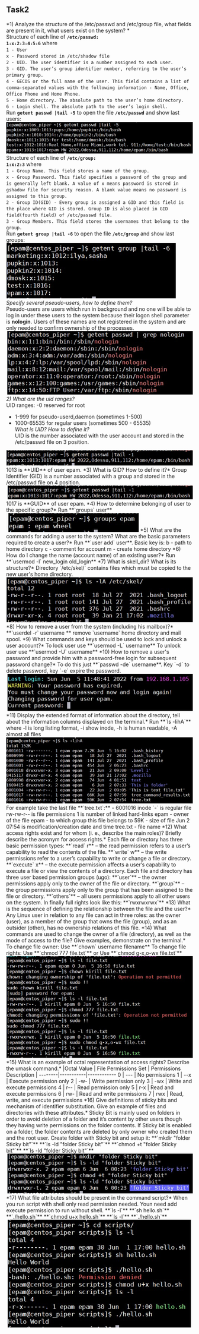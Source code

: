 ## Task2  
*1) Analyze the structure of the /etc/passwd and /etc/group file, what fields are present in it, what users exist on the system? *  
Structure of each line of **`/etc/passwd:`**  
**`1:x:2:3:4:5:6`** where  
`1 - User`  
`x - Password stored in /etc/shadow file`  
`2 - UID. The user identifier is a number assigned to each user.`  
`3 - GID. The user’s group identifier number, referring to the user’s primary group.`  
`4 - GECOS or the full name of the user. This field contains a list of comma-separated values with the following information - Name, Office, Office Phone and Home Phone.`  
`5 - Home directory. The absolute path to the user’s home directory.`  
`6 - Login shell. The absolute path to the user’s login shell.`  
Run **`getent passwd |tail -5`** to open the file **`/etc/passwd`** and show last users:  
<img src="images/1.jpg">  
Structure of each line of **`/etc/group:`**  
**`1:x:2:3`** where  
`1 - Group Name. This field stores a name of the group.`  
`x - Group Password. This field specifies a password of the group and is generally left blank. A value of x means password is stored in gshadow file for security reason. A blank value means no password is assigned to this group.`  
`2 - Group ID(GID) - Every group is assigned a GID and this field is the place where GID is stored. Group ID is also placed in GID field(fourth field) of /etc/passwd file.`  
`3 - Group Members. This field stores the usernames that belong to the group.`  
Run **`getent group |tail -6`** to open the file **`/etc/group`** and show last groups:  
<img src="images/1.1.jpg">  
*Specify several pseudo-users, how to define them?*  
Pseudo-users are users which run in background and no one will be able to log in under these users to the system because their logon shell parameter is **nologin**. Users of these names are not registered in 
the system and are only needed to confirm ownership of the processes.  
<img src="images/1.2.jpg">  
*2) What are the uid ranges?*  
UID ranges:
-0 reserved for root  
- 1-999 for pseudo-userd,daemon (sometimes 1-500)  
- 1000-65535 for regular users (sometimes 500 - 65535)  
*What is UID? How to define it?*  
UID is the number associated with the user account and stored in the /etc/passwd file on 3 position.  
<img src="images/2.jpg">  
1013 is **UID** of user epam.
*3) What is GID? How to define it?*
Group Identifier (GID) is a number associated with a group and stored in the /etc/passwd file on 4 position.  
<img src="images/3.jpg">  
1017 is **GUID** of user epam.
*4) How to determine belonging of user to the specific group?*  
Run **`groups` user**  
<img src="images/4.jpg">  
*5) What are the commands for adding a user to the system? What are the basic parameters required to create a user?*  
Run **`user add` user**. Basic key is:  
b - path to home directory  
c - comment for account  
m - create home directory  
*6) How do I change the name (account name) of an existing user?*  
Run **`usermod -l` new_login old_login**  
*7) What is skell_dir? What is its structure?*  
Directory `/etc/skel/` contains files which must be copied to the new user's home directory.  
<img src="images/6.jpg">  
*8) How to remove a user from the system (including his mailbox)?*  
**`userdel -r` username ** remove `username` home directory and mail spool.  
*9) What commands and keys should be used to lock and unlock a user account?*  
To lock user use **`usermod -L` username**  
To unlock user use **`usermod -U` username**  
*10) How to remove a user's password and provide him with a password-free login for subsequent password change?*
To do this just **`passwd -de` username**. Key `-d` to delete password, key `-e` expire the password.  
<img src="images/8.jpg">  
*11) Display the extended format of information about the directory, tell about the information columns displayed on the terminal.*  
Run **`ls -lihA`** where -l is long listing format, -i show inode, -h is human readable, -A almost all files   
<img src="images/11.jpg">  
For example take the last file **`tree.txt`:**  
- 6001016 inode  
`-` is regular file  
rw-rw-r-- is file permissions  
1 is number of linked hard-links  
epam - owner of the file
epam - to which group this file belongs to
59K - size of file
Jun  2 07:54 is modification/creation date and time
tree.txt - file name
*12) What access rights exist and for whom (i. e., describe the main roles)? Briefly describe the acronym for access rights.*  
Each file or directory has three basic permission types:  
**`read` r** – the read permission refers to a user’s capability to read the contents of the file.  
**`write` w** – the write permissions refer to a user’s capability to write or change a file or directory.  
**`execute` x** – the execute permission affects a user’s capability to execute a file or view the contents of a directory.  
Each file and directory has three user based permission groups (ugo):  
**`user`** – the owner permissions apply only to the owner of the file or directory.  
**`group`** – the group permissions apply only to the group that has been assigned to the file or directory.  
**`others`** – all users permissions apply to all other users on the system. 
In finally full rights look like this: **`rwxrwxrwx`**  
*13) What is the sequence of defining the relationship between the file and the user?*  
Any Linux user in relation to any file can act in three roles: as the owner (user), as 
a member of the group that owns the file (group), and as an outsider (other), has no ownership relations 
of this file.  
*14) What commands are used to change the owner of a file (directory), as well as the mode of access to the file? Give examples, demonstrate on the terminal.*  
To change file owner:  
Use **`chown` username filename**   
To change file rights:  
Use **`chmod 777 file.txt`**  
or
Use **`chmod g-x,o-wx file.txt`**  
<img src="images/12.jpg">  
*15) What is an example of octal representation of access rights? Describe the umask command.*  
|Octal Value |	File Permissions Set |	Permissions Description |
--------|-----------|------------
	0 	|	---		|	No permissions 
	1	|	--x 	|	Execute permission only 
	2 	|	-w-	 	|	Write permission only 
	3	|	-wx 	|	Write and execute permissions 
	4 	|	r-- 	|	Read permission only 
	5 	|	r-x 	|	Read and execute permissions 
	6 	|	rw- 	|	Read and write permissions 
	7 	|	rwx 	|	Read, write, and execute permissions 
*16) Give definitions of sticky bits and mechanism of identifier substitution. Give an example of files and directories with these attributes.*  
Sticky Bit is mainly used on folders in order to avoid deletion of a folder and it’s content by other users though they having write permissions on the folder contents. If Sticky bit is enabled on a folder, the folder contents are deleted by only owner who created them and the root user.  
Create folder with Sticky bit and setup it:  
**`mkdir "folder Sticky bit"`**  
**`ls -ld "folder Sticky bit"`**  
**`chmod +t "folder Sticky bit"`**  
**`ls -ld "folder Sticky bit"`**
<img src="images/15.jpg">  
*17) What file attributes should be present in the command script?*  
When you run script with shell only read permission needed. Youn need add execute permission to run without shell.  
**`ls -l`**  
**`sh hello.sh`**  
**`./hello.sh`**  
**`chmod u+x hello.sh`**  
**`ls -l`**  
**`./hello.sh`**  
<img src="images/17.jpg">  
